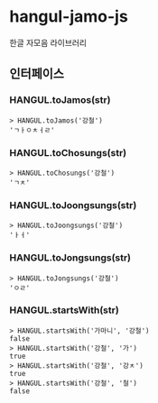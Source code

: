 hangul-jamo-js
==============

한글 자모음 라이브러리

## 인터페이스

### HANGUL.toJamos(str)

    > HANGUL.toJamos('강철')
    'ㄱㅏㅇㅊㅓㄹ'

### HANGUL.toChosungs(str)

    > HANGUL.toChosungs('강철')
    'ㄱㅊ'

### HANGUL.toJoongsungs(str)

    > HANGUL.toJoongsungs('강철')
    'ㅏㅓ'

### HANGUL.toJongsungs(str)

    > HANGUL.toJongsungs('강철')
    'ㅇㄹ'

### HANGUL.startsWith(str)

    > HANGUL.startsWith('가마니', '강철')
    false
    > HANGUL.startsWith('강철', '가')
    true
    > HANGUL.startsWith('강철', '강ㅊ')
    true
    > HANGUL.startsWith('강철', '철')
    false

